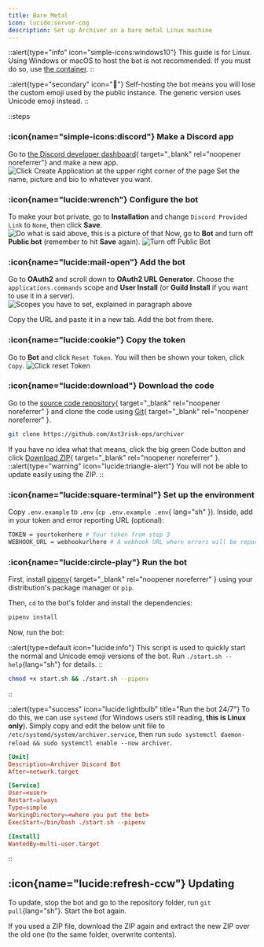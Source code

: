 ```yaml
---
title: Bare Metal
icon: lucide:server-cog
description: Set up Archiver on a bare metal Linux machine
---
```


::alert{type="info" icon="simple-icons:windows10"}
This guide is for Linux. Using Windows or macOS to host the bot is not recommended. If you must do so, use [the container](/selfhost/container).
::

::alert{type="secondary" icon="👤"}
Self-hosting the bot means you will lose the custom emoji used by the public instance. The generic version uses Unicode emoji instead.
::

::steps
### :icon{name="simple-icons:discord"} Make a Discord app
Go to [the Discord developer dashboard](https://discord.com/developers/applications){ target="_blank" rel="noopener noreferrer"} and make a new app.
![Click Create Application at the upper right corner of the page](/assets/img/makinganapp.png)
Set the name, picture and bio to whatever you want.
### :icon{name="lucide:wrench"} Configure the bot
To make your bot private, go to **Installation** and change `Discord Provided Link` to `None`, then click **Save**.
![Do what is said above, this is a picture of that](/assets/img/installationurl.png)
Now, go to **Bot** and turn off **Public bot** (remember to hit **Save** again).
![Turn off Public Bot](/assets/img/publicbot.png)
### :icon{name="lucide:mail-open"} Add the bot
Go to **OAuth2** and scroll down to **OAuth2 URL Generator**. Choose the `applications.commands` scope and **User Install** (or **Guild Install** if you want to use it in a server).
![Scopes you have to set, explained in paragraph above](/assets/img/scopes.png)

Copy the URL and paste it in a new tab. Add the bot from there.
### :icon{name="lucide:cookie"} Copy the token
Go to **Bot** and click `Reset Token`. You will then be shown your token, click `Copy`.
![Click reset Token](/assets/img/token.png)
### :icon{name="lucide:download"} Download the code
Go to the [source code repository](https://github.com/Ast3risk-ops/archiver){ target="_blank" rel="noopener noreferrer" } and clone the code using [Git](https://git-scm.com){ target="_blank" rel="noopener noreferrer" }.

```sh
git clone https://github.com/Ast3risk-ops/archiver
```

If you have no idea what that means, click the big green Code button and click [Download ZIP](https://github.com/Ast3risk-ops/archiver/archive/refs/heads/main.zip){ target="_blank" rel="noopener noreferrer" }.
::alert{type="warning" icon="lucide:triangle-alert"}
You will not be able to update easily using the ZIP.
::
### :icon{name="lucide:square-terminal"} Set up the environment
Copy `.env.example` to `.env` (`cp .env.example .env`{ lang="sh" }). Inside, add in your token and error reporting URL (optional):
```bash [.env] icon=lucide:terminal
TOKEN = yourtokenhere # Your token from step 3
WEBHOOK_URL = webhookurlhere # A webhook URL where errors will be reported (Optional)
```
### :icon{name="lucide:circle-play"} Run the bot
First, install [pipenv](https://pipenv.pypa.io){ target="_blank" rel="noopener noreferrer" } using your distribution's package manager or `pip`.

Then, `cd` to the bot's folder and install the dependencies:

```sh
pipenv install
```

Now, run the bot:

::alert{type=default icon="lucide:info"}
This script is used to quickly start the normal and Unicode emoji versions of the bot. Run `./start.sh --help`{lang="sh"} for details.
::
```sh
chmod +x start.sh && ./start.sh --pipenv
```
::

::alert{type="success" icon="lucide:lightbulb" title="Run the bot 24/7"}
To do this, we can use `systemd` (for Windows users still reading, **this is Linux only**). Simply copy and edit the below unit file to `/etc/systemd/system/archiver.service`, then run `sudo systemctl daemon-reload && sudo systemctl enable --now archiver`.

```toml [archiver.service] icon=vscode-icons:file-type-systemd
[Unit]
Description=Archiver Discord Bot
After=network.target

[Service]
User=<user>
Restart=always
Type=simple
WorkingDirectory=<where you put the bot>
ExecStart=/bin/bash ./start.sh --pipenv

[Install]
WantedBy=multi-user.target
```
::

## :icon{name="lucide:refresh-ccw"} Updating

To update, stop the bot and go to the repository folder, run `git pull`{lang="sh"}. Start the bot again.

If you used a ZIP file, download the ZIP again and extract the new ZIP over the old one (to the same folder, overwrite contents).
